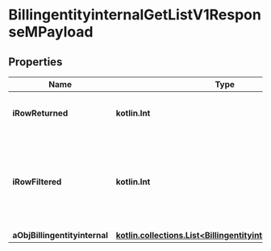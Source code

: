 
# BillingentityinternalGetListV1ResponseMPayload

## Properties
| Name | Type | Description | Notes |
| ------------ | ------------- | ------------- | ------------- |
| **iRowReturned** | **kotlin.Int** | The number of rows returned |  |
| **iRowFiltered** | **kotlin.Int** | The number of rows matching your filters (if any) or the total number of rows |  |
| **aObjBillingentityinternal** | [**kotlin.collections.List&lt;BillingentityinternalListElement&gt;**](BillingentityinternalListElement.md) |  |  |




